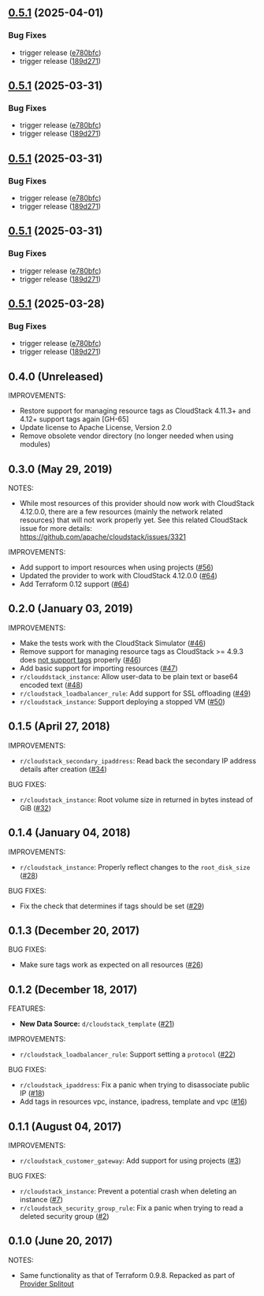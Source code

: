 ## [0.5.1](https://github.com/Longsight/cloudstack-terraform-provider/compare/v0.5.0...v0.5.1) (2025-04-01)


### Bug Fixes

* trigger release ([e780bfc](https://github.com/Longsight/cloudstack-terraform-provider/commit/e780bfcccb1848eb9df4602576da0fa1ca60182c))
* trigger release ([189d271](https://github.com/Longsight/cloudstack-terraform-provider/commit/189d2712c362934b73898cf7320c6acb6ed11413))

## [0.5.1](https://github.com/Longsight/cloudstack-terraform-provider/compare/v0.5.0...v0.5.1) (2025-03-31)


### Bug Fixes

* trigger release ([e780bfc](https://github.com/Longsight/cloudstack-terraform-provider/commit/e780bfcccb1848eb9df4602576da0fa1ca60182c))
* trigger release ([189d271](https://github.com/Longsight/cloudstack-terraform-provider/commit/189d2712c362934b73898cf7320c6acb6ed11413))

## [0.5.1](https://github.com/Longsight/cloudstack-terraform-provider/compare/v0.5.0...v0.5.1) (2025-03-31)


### Bug Fixes

* trigger release ([e780bfc](https://github.com/Longsight/cloudstack-terraform-provider/commit/e780bfcccb1848eb9df4602576da0fa1ca60182c))
* trigger release ([189d271](https://github.com/Longsight/cloudstack-terraform-provider/commit/189d2712c362934b73898cf7320c6acb6ed11413))

## [0.5.1](https://github.com/Longsight/cloudstack-terraform-provider/compare/v0.5.0...v0.5.1) (2025-03-31)


### Bug Fixes

* trigger release ([e780bfc](https://github.com/Longsight/cloudstack-terraform-provider/commit/e780bfcccb1848eb9df4602576da0fa1ca60182c))
* trigger release ([189d271](https://github.com/Longsight/cloudstack-terraform-provider/commit/189d2712c362934b73898cf7320c6acb6ed11413))

## [0.5.1](https://github.com/Longsight/cloudstack-terraform-provider/compare/v0.5.0...v0.5.1) (2025-03-28)


### Bug Fixes

* trigger release ([e780bfc](https://github.com/Longsight/cloudstack-terraform-provider/commit/e780bfcccb1848eb9df4602576da0fa1ca60182c))
* trigger release ([189d271](https://github.com/Longsight/cloudstack-terraform-provider/commit/189d2712c362934b73898cf7320c6acb6ed11413))

## 0.4.0 (Unreleased)

IMPROVEMENTS:

* Restore support for managing resource tags as CloudStack 4.11.3+ and 4.12+ support tags again [GH-65]
* Update license to Apache License, Version 2.0
* Remove obsolete vendor directory (no longer needed when using modules)

## 0.3.0 (May 29, 2019)

NOTES:

* While most resources of this provider should now work with CloudStack 4.12.0.0, there are a
  few resources (mainly the network related resources) that will not work properly yet. See this
  related CloudStack issue for more details: https://github.com/apache/cloudstack/issues/3321

IMPROVEMENTS:

* Add support to import resources when using projects ([#56](https://github.com/terraform-providers/terraform-provider-cloudstack/issues/56))
* Updated the provider to work with CloudStack 4.12.0.0 ([#64](https://github.com/terraform-providers/terraform-provider-cloudstack/issues/64))
* Add Terraform 0.12 support ([#64](https://github.com/terraform-providers/terraform-provider-cloudstack/issues/64))

## 0.2.0 (January 03, 2019)

IMPROVEMENTS:

* Make the tests work with the CloudStack Simulator ([#46](https://github.com/terraform-providers/terraform-provider-cloudstack/issues/46))
* Remove support for managing resource tags as CloudStack >= 4.9.3 does [not support tags](https://github.com/apache/cloudstack/issues/3002) properly ([#46](https://github.com/terraform-providers/terraform-provider-cloudstack/issues/46))
* Add basic support for importing resources ([#47](https://github.com/terraform-providers/terraform-provider-cloudstack/issues/47))
* `r/clouddstack_instance`: Allow user-data to be plain text or base64 encoded text ([#48](https://github.com/terraform-providers/terraform-provider-cloudstack/issues/48))
* `r/cloudstack_loadbalancer_rule`: Add support for SSL offloading ([#49](https://github.com/terraform-providers/terraform-provider-cloudstack/issues/49))
* `r/cloudstack_instance`: Support deploying a stopped VM ([#50](https://github.com/terraform-providers/terraform-provider-cloudstack/issues/50))

## 0.1.5 (April 27, 2018)

IMPROVEMENTS:

* `r/cloudstack_secondary_ipaddress`: Read back the secondary IP address details after creation ([#34](https://github.com/terraform-providers/terraform-provider-cloudstack/issues/34))

BUG FIXES:

* `r/cloudstack_instance`: Root volume size in returned in bytes instead of GiB ([#32](https://github.com/terraform-providers/terraform-provider-cloudstack/issues/32))

## 0.1.4 (January 04, 2018)

IMPROVEMENTS:

* `r/cloudstack_instance`: Properly reflect changes to the `root_disk_size` ([#28](https://github.com/terraform-providers/terraform-provider-cloudstack/issues/28))

BUG FIXES:

* Fix the check that determines if tags should be set ([#29](https://github.com/terraform-providers/terraform-provider-cloudstack/issues/29))

## 0.1.3 (December 20, 2017)

BUG FIXES:

* Make sure tags work as expected on all resources ([#26](https://github.com/terraform-providers/terraform-provider-cloudstack/issues/26))

## 0.1.2 (December 18, 2017)

FEATURES:

* **New Data Source:** `d/cloudstack_template` ([#21](https://github.com/terraform-providers/terraform-provider-cloudstack/issues/21))

IMPROVEMENTS:

* `r/cloudstack_loadbalancer_rule`: Support setting a `protocol` ([#22](https://github.com/terraform-providers/terraform-provider-cloudstack/issues/22))

BUG FIXES:

* `r/cloudstack_ipaddress`: Fix a panic when trying to disassociate public IP ([#18](https://github.com/terraform-providers/terraform-provider-cloudstack/issues/18))
* Add tags in resources vpc, instance, ipadress, template and vpc ([#16](https://github.com/terraform-providers/terraform-provider-cloudstack/issues/16))

## 0.1.1 (August 04, 2017)

IMPROVEMENTS:

* `r/cloudstack_customer_gateway`: Add support for using projects ([#3](https://github.com/terraform-providers/terraform-provider-cloudstack/issues/3))

BUG FIXES:

* `r/cloudstack_instance`: Prevent a potential crash when deleting an instance ([#7](https://github.com/terraform-providers/terraform-provider-cloudstack/issues/7))
* `r/cloudstack_security_group_rule`: Fix a panic when trying to read a deleted security group ([#2](https://github.com/terraform-providers/terraform-provider-cloudstack/issues/2))

## 0.1.0 (June 20, 2017)

NOTES:

* Same functionality as that of Terraform 0.9.8. Repacked as part of [Provider Splitout](https://www.hashicorp.com/blog/upcoming-provider-changes-in-terraform-0-10/)
